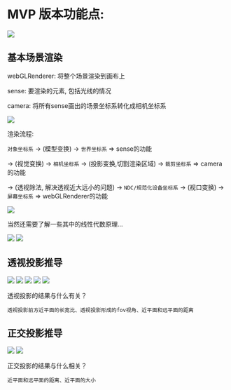 # MVP 版本功能点:

<img src="https://tva1.sinaimg.cn/large/006y8mN6gy1g93g34u38nj31ds0n0nod.jpg">

## 基本场景渲染

webGLRenderer: 将整个场景渲染到画布上

sense: 要渲染的元素, 包括光线的情况

camera: 将所有sense画出的场景坐标系转化成相机坐标系

<img src="https://tva1.sinaimg.cn/large/006y8mN6gy1g94lpknhvbj31ds0n018k.jpg">

渲染流程:

`对象坐标系` -> (模型变换) -> `世界坐标系`                                                  => sense的功能

-> (视觉变换) -> `相机坐标系` -> (投影变换,切割渲染区域) -> `裁剪坐标系`                        => camera的功能

-> (透视除法, 解决透视近大远小的问题) -> `NDC/规范化设备坐标系` -> (视口变换) -> `屏幕坐标系`      => webGLRenderer的功能

<img src="https://tva1.sinaimg.cn/large/006y8mN6gy1g94l5s5gwdj31ds0n0ay4.jpg">

当然还需要了解一些其中的线性代数原理...

<img src="https://tva1.sinaimg.cn/large/006y8mN6gy1g94l5xgo0yj31ds0n013n.jpg">

<img src="https://tva1.sinaimg.cn/large/006y8mN6gy1g94lc88emoj31ds0n01g9.jpg">

## 透视投影推导

<img src="https://i.loli.net/2019/11/21/eYn1RQEqF7P2xSU.png">

<img src="https://i.loli.net/2019/11/21/TBRXQKHPxnJeSwd.png">

<img src="https://i.loli.net/2019/11/21/wqWbHmESu5GyANC.png">

<img src="https://i.loli.net/2019/11/21/6y8K1LeF9oSG4bB.png">

<img src="https://i.loli.net/2019/11/21/B9hyXZ8f6aVHPnt.png">

透视投影的结果与什么有关？

	透视投影前方近平面的长宽比、透视投影形成的fov视角、近平面和远平面的距离

## 正交投影推导

<img src="https://i.loli.net/2019/11/21/zuFPURYOr6JkBQt.png">

<img src="https://i.loli.net/2019/11/21/bRwLvry8ceduDBs.png">

正交投影的结果与什么相关？

	近平面和远平面的距离、近平面的大小
